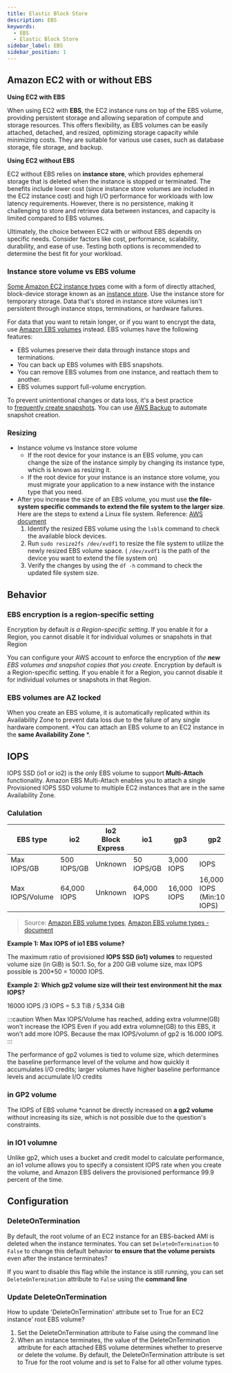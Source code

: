 ```yaml
---
title: Elastic Block Store
description: EBS
keywords:
  - EBS
  - Elastic Block Store
sidebar_label: EBS
sidebar_position: 1
---
```


## Amazon EC2 with or without EBS

**Using EC2 with EBS**

When using EC2 with **EBS**, the EC2 instance runs on top of the EBS volume, providing persistent storage and allowing separation of compute and storage resources. This offers flexibility, as EBS volumes can be easily attached, detached, and resized, optimizing storage capacity while minimizing costs. They are suitable for various use cases, such as database storage, file storage, and backup.

**Using EC2 without EBS**

EC2 without EBS relies on **instance store**, which provides ephemeral storage that is deleted when the instance is stopped or terminated. The benefits include lower cost (since instance store volumes are included in the EC2 instance cost) and high I/O performance for workloads with low latency requirements. However, there is no persistence, making it challenging to store and retrieve data between instances, and capacity is limited compared to EBS volumes.

Ultimately, the choice between EC2 with or without EBS depends on specific needs. Consider factors like cost, performance, scalability, durability, and ease of use. Testing both options is recommended to determine the best fit for your workload.

### Instance store volume vs EBS volume

[Some Amazon EC2 instance types](https://aws.amazon.com/ec2/instance-types/) come with a form of directly attached, block-device storage known as an [instance store](https://docs.aws.amazon.com/AWSEC2/latest/UserGuide/InstanceStorage.html). Use the instance store for temporary storage. Data that's stored in instance store volumes isn't persistent through instance stops, terminations, or hardware failures.

For data that you want to retain longer, or if you want to encrypt the data, use [Amazon EBS volumes](https://docs.aws.amazon.com/AWSEC2/latest/UserGuide/AmazonEBS.html) instead. EBS volumes have the following features:

-   EBS volumes preserve their data through instance stops and terminations.
-   You can back up EBS volumes with EBS snapshots.
-   You can remove EBS volumes from one instance, and reattach them to another.
-   EBS volumes support full-volume encryption.

To prevent unintentional changes or data loss, it's a best practice to [frequently create snapshots](https://docs.aws.amazon.com/AWSEC2/latest/UserGuide/ebs-volumes.html#backup-benefit). You can use [AWS Backup](https://docs.aws.amazon.com/aws-backup/latest/devguide/whatisbackup.html) to automate snapshot creation.

### Resizing

- Instance volume vs Instance store volume
  - If the root device for your instance is an EBS volume, you can change the size of the instance simply by changing its instance type, which is known as resizing it. 
  - If the root device for your instance is an instance store volume, you must migrate your application to a new instance with the instance type that you need.
- After you increase the size of an EBS volume, you must use **the file-system specific commands to extend the file system to the larger size**. Here are the steps to extend a Linux file system. Reference: [AWS document](https://docs.aws.amazon.com/AWSEC2/latest/UserGuide/recognize-expanded-volume-linux.html)
  1. Identify the resized EBS volume using the `lsblk` command to check the available block devices.
  2. Run `sudo resize2fs /dev/xvdf1` to resize the file system to utilize the newly resized EBS volume space. ( `/dev/xvdf1` is the path of the device you want to extend the file system on)
  3. Verify the changes by using the `df -h` command to check the updated file system size.

## Behavior

### EBS encryption is a region-specific setting

Encryption by default *is a Region-specific setting*. If you enable it for a Region, you cannot disable it for individual volumes or snapshots in that Region

You can configure your AWS account to enforce the encryption of *the **new** EBS volumes and snapshot copies that you create*. Encryption by default is a Region-specific setting. If you enable it for a Region, you cannot disable it for individual volumes or snapshots in that Region.

### EBS volumes are AZ locked
When you create an EBS volume, it is automatically replicated within its Availability Zone to prevent data loss due to the failure of any single hardware component. *You can attach an EBS volume to an EC2 instance in the **same Availability Zone** *.

## IOPS

IOPS SSD (io1 or io2) is the only EBS volume to support **Multi-Attach** functionality. Amazon EBS Multi-Attach enables you to attach a single Provisioned IOPS SSD volume to multiple EC2 instances that are in the same Availability Zone.

### Calulation

| EBS type        | io2         | Io2 Block Express | io1         | gp3         | gp2                        |
|-----------------|-------------|-------------------|-------------|-------------|----------------------------|
| Max IOPS/GB     | 500 IOPS/GB | Unknown           | 50 IOPS/GB  | 3,000 IOPS  | IOPS                       |
| Max IOPS/Volume | 64,000 IOPS | Unknown           | 64,000 IOPS | 16,000 IOPS | 16,000 IOPS (Min:100 IOPS) |

> Source: [Amazon EBS volume types](https://aws.amazon.com/ebs/volume-types/),  [Amazon EBS volume types - document](https://docs.aws.amazon.com/AWSEC2/latest/UserGuide/ebs-volume-types.html)

**Example 1: Max IOPS of io1 EBS volume?**

The maximum ratio of provisioned **IOPS SSD (io1) volumes** to requested volume size (in GiB) is 50:1. So, for a 200 GiB volume size, max IOPS possible is 200*50 = 10000 IOPS.

**Example 2:  Which gp2 volume size will their test environment hit the max IOPS?**

16000 IOPS /3 IOPS = 5.3 TiB / 5,334 GiB   

:::caution When Max IOPS/Volume has reached, adding extra volumne(GB) won't increase the IOPS
Even if you add extra volumne(GB) to this EBS, it won't add more IOPS. Because the max IOPS/volumn of gp2 is 16.000 IOPS. 
:::

The performance of gp2 volumes is tied to volume size, which determines the baseline performance level of the volume and how quickly it accumulates I/O credits; larger volumes have higher baseline performance levels and accumulate I/O credits



### in GP2 volume

The IOPS of EBS volume *cannot be directly increased on **a gp2 volume** without increasing its size, which is not possible due to the question's constraints.
### in IO1 volumne

Unlike gp2, which uses a bucket and credit model to calculate performance, an io1 volume allows you to specify a consistent IOPS rate when you create the volume, and Amazon EBS delivers the provisioned performance 99.9 percent of the time.


## Configuration
### DeleteOnTermination

By default, the root volume of an EC2 instance for an EBS-backed AMI is deleted when the instance terminates.
You can set `DeleteOnTermination` to `False` to change this default behavior **to ensure that the volume persists** even after the instance terminates?

If you want to disable this flag while the instance is still running, you can set `DeleteOnTermination` attribute to `False` using the **command line**

### Update DeleteOnTermination

How to update 'DeleteOnTermination' attribute set to True for an EC2 instance’ root EBS volume?

1. Set the DeleteOnTermination attribute to False using the command line
2. When an instance terminates, the value of the DeleteOnTermination attribute for each attached EBS volume determines whether to preserve or delete the volume. By default, the DeleteOnTermination attribute is set to True for the root volume and is set to False for all other volume types.

